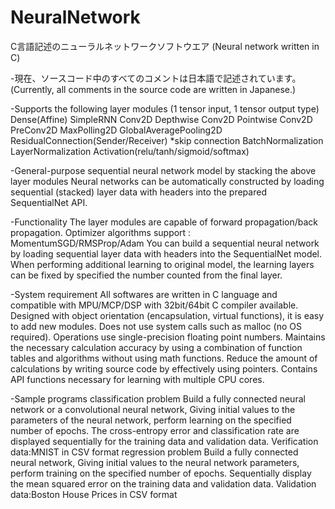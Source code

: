 # NeuralNetwork
 C言語記述のニューラルネットワークソフトウエア
 (Neural network written in C)
 
 -現在、ソースコード中のすべてのコメントは日本語で記述されています。
  (Currently, all comments in the source code are written in Japanese.)
 
 -Supports the following layer modules (1 tensor input, 1 tensor output type)
	Dense(Affine)
	SimpleRNN
	Conv2D
	Depthwise Conv2D
	Pointwise Conv2D
	PreConv2D
	MaxPolling2D
	GlobalAveragePooling2D
	ResidualConnection(Sender/Receiver) *skip connection
	BatchNormalization
	LayerNormalization
	Activation(relu/tanh/sigmoid/softmax)
	
 -General-purpose sequential neural network model by stacking the above layer modules
	Neural networks can be automatically constructed by loading sequential (stacked) layer data with headers into the prepared SequentialNet API.
	
 -Functionality
  	The layer modules are capable of forward propagation/back propagation.
	Optimizer algorithms support : MomentumSGD/RMSProp/Adam
	You can build a sequential neural network by loading sequential layer data with headers into the SequentialNet model.
	When performing additional learning to original model, the learning layers can be fixed by specified the number counted from the final layer.

 -System requirement
 	All softwares are written in C language and compatible with MPU/MCP/DSP with 32bit/64bit C compiler available.
	Designed with object orientation (encapsulation, virtual functions), it is easy to add new modules.
	Does not use system calls such as malloc (no OS required).
	Operations use single-precision floating point numbers. Maintains the necessary calculation accuracy by using a combination of function tables and algorithms without using math functions.
	Reduce the amount of calculations by writing source code by effectively using pointers.
	Contains API functions necessary for learning with multiple CPU cores.
	
 -Sample programs
 	classification problem
		Build a fully connected neural network or a convolutional neural network,
		Giving initial values to the parameters of the neural network, perform learning on the specified number of epochs.
		The cross-entropy error and classification rate are displayed sequentially for the training data and validation data.
		Verification data:MNIST in CSV format
	regression problem
		Build a fully connected neural network,
		Giving initial values to the neural network parameters, perform training on the specified number of epochs.
		Sequentially display the mean squared error on the training data and validation data.
		Validation data:Boston House Prices in CSV format
		
